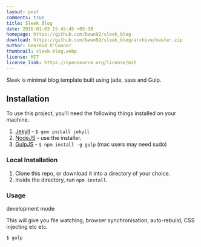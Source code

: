 ```yaml
---
layout: post
comments: true
title: Sleek Blog
date: 2016-01-03 15:45:45 +05:30
homepage: https://github.com/bawn92/sleek_blog
download: https://github.com/bawn92/sleek_blog/archive/master.zip
author: Gearoid O'Connor
thumbnail: sleek-blog.webp
license: MIT
license_link: https://opensource.org/license/mit
---
```


Sleek is minimal blog template built using jade, sass and Gulp.

## Installation

To use this project, you'll need the following things installed on your machine.

1. [Jekyll](https://jekyllrb.com/) - `$ gem install jekyll`
2. [NodeJS](https://nodejs.org) - use the installer.
3. [GulpJS](https://github.com/gulpjs/gulp) - `$ npm install -g gulp` (mac users may need sudo)

### Local Installation

1. Clone this repo, or download it into a directory of your choice.
2. Inside the directory, run `npm install`.

### Usage

development mode

This will give you file watching, browser synchronisation, auto-rebuild, CSS injecting etc etc.

`$ gulp`
